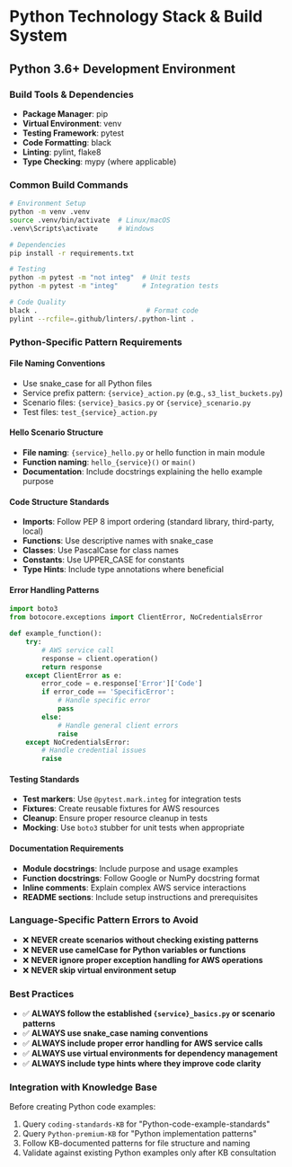 # Python Technology Stack & Build System

## Python 3.6+ Development Environment

### Build Tools & Dependencies
- **Package Manager**: pip
- **Virtual Environment**: venv
- **Testing Framework**: pytest
- **Code Formatting**: black
- **Linting**: pylint, flake8
- **Type Checking**: mypy (where applicable)

### Common Build Commands

```bash
# Environment Setup
python -m venv .venv
source .venv/bin/activate  # Linux/macOS
.venv\Scripts\activate     # Windows

# Dependencies
pip install -r requirements.txt

# Testing
python -m pytest -m "not integ"  # Unit tests
python -m pytest -m "integ"      # Integration tests

# Code Quality
black .                           # Format code
pylint --rcfile=.github/linters/.python-lint .
```

### Python-Specific Pattern Requirements

#### File Naming Conventions
- Use snake_case for all Python files
- Service prefix pattern: `{service}_action.py` (e.g., `s3_list_buckets.py`)
- Scenario files: `{service}_basics.py` or `{service}_scenario.py`
- Test files: `test_{service}_action.py`

#### Hello Scenario Structure
- **File naming**: `{service}_hello.py` or hello function in main module
- **Function naming**: `hello_{service}()` or `main()`
- **Documentation**: Include docstrings explaining the hello example purpose

#### Code Structure Standards
- **Imports**: Follow PEP 8 import ordering (standard library, third-party, local)
- **Functions**: Use descriptive names with snake_case
- **Classes**: Use PascalCase for class names
- **Constants**: Use UPPER_CASE for constants
- **Type Hints**: Include type annotations where beneficial

#### Error Handling Patterns
```python
import boto3
from botocore.exceptions import ClientError, NoCredentialsError

def example_function():
    try:
        # AWS service call
        response = client.operation()
        return response
    except ClientError as e:
        error_code = e.response['Error']['Code']
        if error_code == 'SpecificError':
            # Handle specific error
            pass
        else:
            # Handle general client errors
            raise
    except NoCredentialsError:
        # Handle credential issues
        raise
```

#### Testing Standards
- **Test markers**: Use `@pytest.mark.integ` for integration tests
- **Fixtures**: Create reusable fixtures for AWS resources
- **Cleanup**: Ensure proper resource cleanup in tests
- **Mocking**: Use `boto3` stubber for unit tests when appropriate

#### Documentation Requirements
- **Module docstrings**: Include purpose and usage examples
- **Function docstrings**: Follow Google or NumPy docstring format
- **Inline comments**: Explain complex AWS service interactions
- **README sections**: Include setup instructions and prerequisites

### Language-Specific Pattern Errors to Avoid
- ❌ **NEVER create scenarios without checking existing patterns**
- ❌ **NEVER use camelCase for Python variables or functions**
- ❌ **NEVER ignore proper exception handling for AWS operations**
- ❌ **NEVER skip virtual environment setup**

### Best Practices
- ✅ **ALWAYS follow the established `{service}_basics.py` or scenario patterns**
- ✅ **ALWAYS use snake_case naming conventions**
- ✅ **ALWAYS include proper error handling for AWS service calls**
- ✅ **ALWAYS use virtual environments for dependency management**
- ✅ **ALWAYS include type hints where they improve code clarity**

### Integration with Knowledge Base
Before creating Python code examples:
1. Query `coding-standards-KB` for "Python-code-example-standards"
2. Query `Python-premium-KB` for "Python implementation patterns"
3. Follow KB-documented patterns for file structure and naming
4. Validate against existing Python examples only after KB consultation